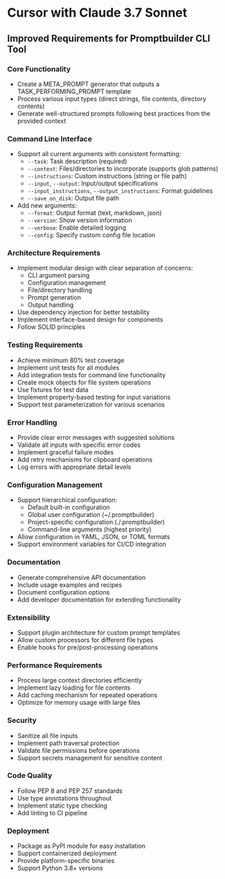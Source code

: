 # Cursor with Claude 3.7 Sonnet

## Improved Requirements for Promptbuilder CLI Tool

### Core Functionality
- Create a META_PROMPT generator that outputs a TASK_PERFORMING_PROMPT template
- Process various input types (direct strings, file contents, directory contents)
- Generate well-structured prompts following best practices from the provided context

### Command Line Interface
- Support all current arguments with consistent formatting:
  - `--task`: Task description (required)
  - `--context`: Files/directories to incorporate (supports glob patterns)
  - `--instructions`: Custom instructions (string or file path)
  - `--input`, `--output`: Input/output specifications
  - `--input_instructions`, `--output_instructions`: Format guidelines
  - `--save_on_disk`: Output file path
- Add new arguments:
  - `--format`: Output format (text, markdown, json)
  - `--version`: Show version information
  - `--verbose`: Enable detailed logging
  - `--config`: Specify custom config file location

### Architecture Requirements
- Implement modular design with clear separation of concerns:
  - CLI argument parsing
  - Configuration management
  - File/directory handling
  - Prompt generation
  - Output handling
- Use dependency injection for better testability
- Implement interface-based design for components
- Follow SOLID principles

### Testing Requirements
- Achieve minimum 80% test coverage
- Implement unit tests for all modules
- Add integration tests for command line functionality
- Create mock objects for file system operations
- Use fixtures for test data
- Implement property-based testing for input variations
- Support test parameterization for various scenarios

### Error Handling
- Provide clear error messages with suggested solutions
- Validate all inputs with specific error codes
- Implement graceful failure modes
- Add retry mechanisms for clipboard operations
- Log errors with appropriate detail levels

### Configuration Management
- Support hierarchical configuration:
  - Default built-in configuration
  - Global user configuration (~/.promptbuilder)
  - Project-specific configuration (./.promptbuilder)
  - Command-line arguments (highest priority)
- Allow configuration in YAML, JSON, or TOML formats
- Support environment variables for CI/CD integration

### Documentation
- Generate comprehensive API documentation
- Include usage examples and recipes
- Document configuration options
- Add developer documentation for extending functionality

### Extensibility
- Support plugin architecture for custom prompt templates
- Allow custom processors for different file types
- Enable hooks for pre/post-processing operations

### Performance Requirements
- Process large context directories efficiently
- Implement lazy loading for file contents
- Add caching mechanism for repeated operations
- Optimize for memory usage with large files

### Security
- Sanitize all file inputs
- Implement path traversal protection
- Validate file permissions before operations
- Support secrets management for sensitive content

### Code Quality
- Follow PEP 8 and PEP 257 standards
- Use type annotations throughout
- Implement static type checking
- Add linting to CI pipeline

### Deployment
- Package as PyPI module for easy installation
- Support containerized deployment
- Provide platform-specific binaries
- Support Python 3.8+ versions